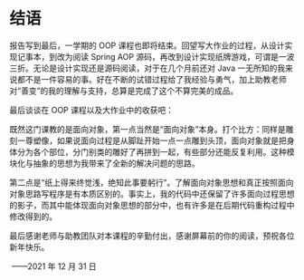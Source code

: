 # 结语

报告写到最后，一学期的 OOP 课程也即将结束。回望写大作业的过程，从设计实现记事本，到改为阅读 Spring AOP 源码，再改到设计实现纸牌游戏，可谓是一波三折。无论是设计实现还是源码阅读，对于在几个月前还对 Java 一无所知的我来说都不是一件容易的事。好在不断的试错过程给了我经验与勇气，加上助教老师对“善变”的我的理解与支持，总算是完成了这个不算完美的成品。

最后谈谈在 OOP 课程以及大作业中的收获吧：

既然这门课教的是面向对象，第一点当然是“面向对象”本身。打个比方：同样是雕刻一尊塑像，如果说面向过程是从脚趾开始一点一点雕到头顶，面向对象就是把身体分为各个部位，分门别类的雕好了再拼到一起，有些部分还能反复利用。这种模块化与抽象的思想为我带来了全新的解决问题的思路。

第二点是“纸上得来终觉浅，绝知此事要躬行”。了解面向对象思想和真正按照面向对象思路写程序是有本质区别的。事实上，我的代码中还保留了许多面向过程思想的影子，而其中能体现面向对象思想的部分中，也有许多是在后期代码重构过程中修改得到的。

最后感谢老师与助教团队对本课程的辛勤付出，感谢屏幕前的你的阅读，预祝各位新年快乐。

​																																				——2021 年 12 月 31 日

